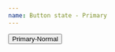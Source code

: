 ```yaml
---
name: Button state - Primary 
---
```

<div class="row">
  <div class="columns three">
      <!-- <h4><a href="#">Primary</a></h4>-->
      <button type="button" class="btn btn-primary">Primary-Normal</button>
    </div>
 </div>
